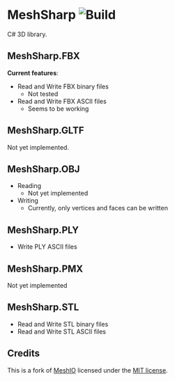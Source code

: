 # MeshSharp ![Build](https://img.shields.io/github/workflow/status/ds5678/MeshSharp/Build&Test/master)

C# 3D library.

## MeshSharp.FBX

**Current features**:

* Read and Write FBX binary files
  * Not tested
* Read and Write FBX ASCII files
  * Seems to be working

## MeshSharp.GLTF

Not yet implemented.

## MeshSharp.OBJ

* Reading
  * Not yet implemented
* Writing
  * Currently, only vertices and faces can be written

## MeshSharp.PLY

* Write PLY ASCII files

## MeshSharp.PMX

Not yet implemented

## MeshSharp.STL

* Read and Write STL binary files
* Read and Write STL ASCII files


## Credits

This is a fork of [MeshIO](https://github.com/DomCR/MeshIO) licensed under the [MIT license](Licenses/MeshIO.md).